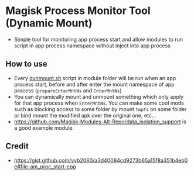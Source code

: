 # Magisk Process Monitor Tool (Dynamic Mount)

- Simple tool for monitoring app process start and allow modules to run script in app process namespace without inject into app process

## How to use

- Every [dynmount.sh](./magisk-module/dynmount.sh) script in module folder will be run when an app process start, before and after enter the mount namespace of app process (`prepareEnterMntNs` and `EnterMntNs`)
- You can dynamically mount and unmount something which only apply for that app process when `EnterMntNs`. You can make some cool mods such as blocking access to some folder by mount `tmpfs` on some folder or bind mount the modified apk over the original one, etc...
- <https://github.com/Magisk-Modules-Alt-Repo/data_isolation_support> is a good example module.

## Credit

- <https://gist.github.com/vvb2060/a3d40084cd9273b65a15f8a351b4eb0e#file-am_proc_start-cpp>
